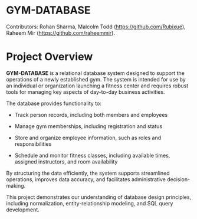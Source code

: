 # GYM-DATABASE

Contributors: Rohan Sharma, Malcolm Todd (https://github.com/Rubixue), Raheem Mir (https://github.com/raheemmir).

# Project Overview
**GYM-DATABASE** is a relational database system designed to support the operations of a newly established gym. The system is intended for use by an individual or organization launching a fitness center and requires robust tools for managing key aspects of day-to-day business activities.

The database provides functionality to:
- Track person records, including both members and employees

- Manage gym memberships, including registration and status

- Store and organize employee information, such as roles and responsibilities

- Schedule and monitor fitness classes, including available times, assigned instructors, and room availability

 By structuring the data efficiently, the system supports streamlined operations, improves data accuracy, and facilitates administrative decision-making.

This project demonstrates our understanding of database design principles, including normalization, entity-relationship modeling, and SQL query development.
